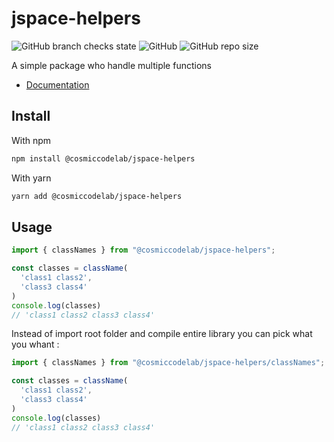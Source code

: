# jspace-helpers
![GitHub branch checks state](https://img.shields.io/github/checks-status/cosmiccodelab/jspace-helpers/main?label=main%20branch)
![GitHub](https://img.shields.io/github/license/cosmiccodelab/jspace-helpers)
![GitHub repo size](https://img.shields.io/github/repo-size/cosmiccodelab/jspace-helpers)

A simple package who handle multiple functions
- [Documentation](https://cosmiccodelab.github.io/jspace-helpers/
  )
## Install

With npm
```sh 
npm install @cosmiccodelab/jspace-helpers
```

With yarn
```sh 
yarn add @cosmiccodelab/jspace-helpers
```

## Usage

```ts
import { classNames } from "@cosmiccodelab/jspace-helpers";

const classes = className(
  'class1 class2', 
  'class3 class4'
)
console.log(classes)
// 'class1 class2 class3 class4'
```

Instead of import root folder and compile entire library you can pick what you whant :
```ts
import { classNames } from "@cosmiccodelab/jspace-helpers/classNames";

const classes = className(
  'class1 class2', 
  'class3 class4'
)
console.log(classes)
// 'class1 class2 class3 class4'
```